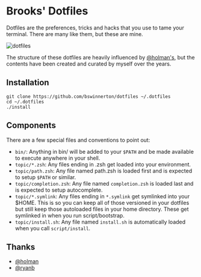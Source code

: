 # Brooks' Dotfiles

Dotfiles are the preferences, tricks and hacks that you use to tame your
terminal. There are many like them, but these are mine.

![dotfiles](https://cloud.githubusercontent.com/assets/934497/14234999/7cb3bf24-f9bf-11e5-835e-2a18175d5e44.png)


The structure of these dotfiles are heavily influenced by
[@holman's](https://github.com/holman/dotfiles), but the contents have been
created and curated by myself over the years.

## Installation

```
git clone https://github.com/bswinnerton/dotfiles ~/.dotfiles
cd ~/.dotfiles
./install
```

## Components

There are a few special files and conventions to point out:

- `bin/`: Anything in bin/ will be added to your `$PATH` and be made available
  to execute anywhere in your shell.
- `topic/*.zsh`: Any files ending in .zsh get loaded into your environment.
- `topic/path.zsh`: Any file named path.zsh is loaded first and is expected to
  setup `$PATH` or similar.
- `topic/completion.zsh`: Any file named `completion.zsh` is loaded last and is
  expected to setup autocomplete.
- `topic/*.symlink`: Any files ending in `*.symlink` get symlinked into your
  $HOME.  This is so you can keep all of those versioned in your dotfiles but
  still keep those autoloaded files in your home directory. These get symlinked
  in when you run script/bootstrap.
- `topic/install.sh`: Any file named `install.sh` is automatically loaded when
  you call `script/install`.

## Thanks

- [@holman](https://github.com/holman/dotfiles)
- [@ryanb](https://github.com/ryanb/dotfiles)
